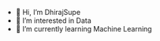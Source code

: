 - 👋 Hi, I’m DhirajSupe
- 👀 I’m interested in Data 
- 🌱 I’m currently learning Machine Learning 


<!---
DhirajSupe/DhirajSupe is a ✨ special ✨ repository because its `README.md` (this file) appears on your GitHub profile.
You can click the Preview link to take a look at your changes.
--->
